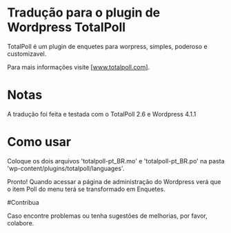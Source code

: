# Tradução para o plugin de Wordpress TotalPoll

TotalPoll é um plugin de enquetes para worpress, simples, poderoso e customizavel.

Para mais informações visite [www.totalpoll.com].


# Notas

A tradução foi feita e testada com o TotalPoll 2.6 e Wordpress 4.1.1


# Como usar
Coloque os dois arquivos 'totalpoll-pt_BR.mo' e 'totalpoll-pt_BR.po' na pasta 'wp-content/plugins/totalpoll/languages'.

Pronto! Quando acessar a página de administração do Wordpress verá que o item Poll do menu terá se transformado em Enquetes.

#Contribua

Caso encontre problemas ou tenha sugestões de melhorias, por favor, colabore.


